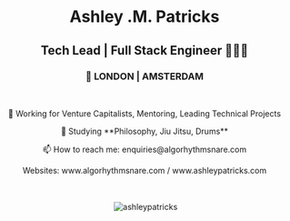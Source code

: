 <h1 align="center">Ashley .M. Patricks</h1>
<h2 align="center">Tech Lead | Full Stack Engineer 👨🏿‍💻</h2>
<h3 align="center">📍 LONDON | AMSTERDAM</h3>
<br />

<p align="center">🔭 Working for Venture Capitalists, Mentoring, Leading Technical Projects</p>
<p align="center">🌱 Studying **Philosophy, Jiu Jitsu, Drums**</p>
<p align="center">📫 How to reach me: enquiries@algorhythmsnare.com</p>
<p align="center">Websites: www.algorhythmsnare.com  / www.ashleypatricks.com</p> 

<br />


<p align="center">&nbsp;<img align="center" src="https://github-readme-stats.vercel.app/api?username=ashleypatricks&show_icons=true" alt="ashleypatricks" /></p>
